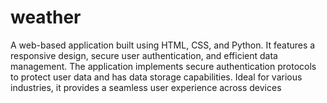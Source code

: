 # weather
A web-based application built using HTML, CSS, and Python. It features a responsive design, secure user authentication, and efficient data management. The application implements secure authentication protocols to protect user data and has data storage capabilities. Ideal for various industries, it provides a seamless user experience across devices
